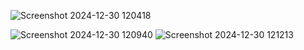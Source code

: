 
![Screenshot 2024-12-30 120418](https://github.com/user-attachments/assets/e74926d4-d14e-4919-ba99-b1e6e91d747e)

![Screenshot 2024-12-30 120940](https://github.com/user-attachments/assets/1a718ffd-2278-4bd4-b3b1-69bbd00f766d)
![Screenshot 2024-12-30 121213](https://github.com/user-attachments/assets/ebec9d00-6664-4bc3-bc1b-eb7bf2396879)
